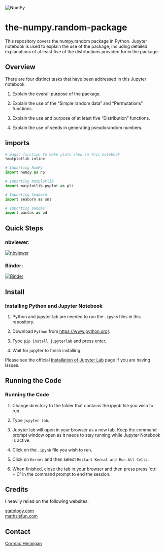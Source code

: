 ![NumPy](https://res.cloudinary.com/practicaldev/image/fetch/s--IS2P_PRA--/c_imagga_scale,f_auto,fl_progressive,h_420,q_auto,w_1000/https://res.cloudinary.com/practicaldev/image/fetch/s--PmX0XWGn--/c_imagga_scale%2Cf_auto%2Cfl_progressive%2Ch_420%2Cq_auto%2Cw_1000/https://thepracticaldev.s3.amazonaws.com/i/i7xbfqoej9ylzboevtbb.png)

# the-numpy.random-package

This repository covers the numpy.random package in Python. Jupyter notebook is used to explain the use of the package, including detailed explanations of at least five of the distributions provided for in the package.

## Overview

There are four distinct tasks that have been addressed in this Jupyter notebook:

1. Explain the overall purpose of the package.

2. Explain the use of the “Simple random data” and “Permutations” functions.

3. Explain the use and purpose of at least five “Distribution” functions.

4. Explain the use of seeds in generating pseudorandom numbers.

## imports
```python
# magic function to make plots show in this notebook
%matplotlib inline

# Importing NumPy
import numpy as np

# Importing matplotlib
import matplotlib.pyplot as plt

# Importing Seaborn
import seaborn as sns

# Importing pandas
import pandas as pd
```

## Quick Steps

### nbviewer:

[![nbviewer](https://raw.githubusercontent.com/jupyter/design/master/logos/Badges/nbviewer_badge.svg)](https://nbviewer.org/github/Cormac88/the-numpy.random-package/tree/main/)

### Binder:

[![Binder](https://mybinder.org/badge_logo.svg)](https://mybinder.org/v2/gh/Cormac88/the-numpy.random-package/HEAD)

## Install

### Installing Python and Jupyter Notebook

1. Python and jupyter lab are needed to run the `.ipynb` files in this repository.

2. Download `Python` from https://www.python.org/.

3. Type `pip install jupyterlab` and press enter.

4. Wait for jupyter to finish installing.

Please see the official [Installation of Jupyter Lab](https://jupyterlab.readthedocs.io/en/stable/getting_started/installation.html) page if you are having issues.

## Running the Code

### Running the Code

1. Change directory to the folder that contains the.ipynb file you wish to run.

2. Type `jupyter lab`.

3. Jupyter lab will open in your browser as a new tab. Keep the command prompt window open as it needs to stay running while Jupyter Notebook is active.

4. Click on the `.ipynb` file you wish to run.

5. Click on `Kernel` and then select `Restart Kernal and Run All Cells`.

6. When finished, close the tab in your browser and then press press 'ctrl + C' in the command prompt to end the session.

## Credits

I heavily relied on the following websites:

[statology.com](www.statology.org)<br>
[mathsisfun.com](https://www.mathsisfun.com/)<br>

## Contact

[Cormac Hennigan](mailto:G00398284@gmit.ie)